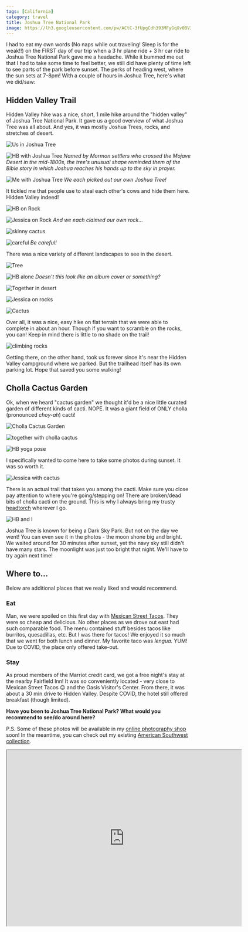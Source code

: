 ```yaml
---
tags: [California]
category: travel
title: Joshua Tree National Park
image: https://lh3.googleusercontent.com/pw/ACtC-3fUpgCdh393MFyGqXv0BV3svwrujrsNxJRyUgFAtV5PqBLWsdYGY9Iecy7U9pGJ-qKbdqZGWAjddOePp1raxA3GZce0PpHX1HsGnLp3LmEGzIjuXNa-wUBGIEiY922_Z86bn1m-any2Q69ukaX3k_XdLQ=w1000-h667-no?authuser=0
---
```


I had to eat my own words (No naps while out traveling! Sleep is for the weak!!) on the FIRST day of our trip when a 3 hr plane ride + 3 hr car ride to Joshua Tree National Park gave me a headache. While it bummed me out that I had to take some time to feel better, we still did have plenty of time left to see parts of the park before sunset. The perks of heading west, where the sun sets at 7-8pm! With a couple of hours in Joshua Tree, here's what we did/saw:

## Hidden Valley Trail
Hidden Valley hike was a nice, short, 1 mile hike around the "hidden valley" of Joshua Tree National Park. It gave us a good overview of what Joshua Tree was all about. And yes, it was mostly Joshua Trees, rocks, and stretches of desert.

![Us in Joshua Tree](https://lh3.googleusercontent.com/pw/ACtC-3cIkhHUGIfp1xBN--MDHIu4N8oAM1mWxvq3R853AqU9TtpKMcnK2WWpVCd1j9vXWUFfRJRBPfhZT3FkV27Eos21tqMWjjQ1PW2_dc9iN1q0y5NBCWOaskmjfPB6yP3dHf1OmbihB6DbVKEr6-7KawcWDQ=w1000-h667-no?authuser=0)

![HB with Joshua Tree](https://lh3.googleusercontent.com/pw/ACtC-3fNyT0mQzaHtq1ABkEa0Ft7zErzaRvsuneeW4W-UaCiNDzqBoq_yX7Fbo0JNDG-3EixvkukLXxqSPqSzcmxnuIPESV1yHSlufwbROCBd564e9QLdEsuaLs9QxwE_6Gk8Em52EDaynq18QSMv9i-hWuUfQ=w1000-h667-no?authuser=0)
*Named by Mormon settlers who crossed the Mojave Desert in the mid-1800s, the tree's unusual shape reminded them of the Bible story in which Joshua reaches his hands up to the sky in prayer.*

![Me with Joshua Tree](https://lh3.googleusercontent.com/pw/ACtC-3cxE7jf-pSRd7wotv2f_dn79v8mLe_hRSnyk3GNj4gXmiKXlsvSj1Oo62_WwfqZnv1RH3Lu8OE9oAC9DVJ6ylsSCjK51Rl9YXl6OAfRrndTAaGF6Qt2tRNYTEuRp3KrlqL-6mU1GccURgj62QghrIGxvA=w1000-h667-no?authuser=0)
*We each picked out our own Joshua Tree!*

It tickled me that people use to steal each other's cows and hide them here. Hidden Valley indeed!

![HB on Rock](https://lh3.googleusercontent.com/pw/ACtC-3eeWXUHYqsIrmb2wHHBIYzvuEQ24Nl5H3r7y2igwuUkEdrQU-A4uPyUdhXfgWZLjw60B7dr6hJZURxRTjVLy7U87h05_S1yKE-IWwxacIEveyQAGgSEA1OtF2lfj52llKwQd1r7qK7ypwGHce2QggJuEg=w1000-h667-no?authuser=0)

![Jessica on Rock](https://lh3.googleusercontent.com/pw/ACtC-3cCPbRx_UvoZo2LE1ohGW5ZYvBwm3yWoyajb_utGZSpxKe0UuGuUTFZ_UC0bN9rHqtQav4qA82Mk-3eXr4SlpumIkSc0Ufvj_2UK42MaHoJ6r6MzmOLKTLxxbYjHX3al7m1VGxJVPE0DuxMSuSf_lrv_A=w1000-h667-no?authuser=0)
*And we each claimed our own rock...*

![skinny cactus](https://lh3.googleusercontent.com/pw/ACtC-3c-l1PSepJ42qY1eKeDEl65YCdxi-v5EOZIIXZ9xysnuKLwe8E8pg3lgvrdK5eFtgUNRgeO_5jU51F_S1EzZXHdciXgWXcUgi2GkiaKHP_cYsBPh09GY7ZFThzMw_gNs10Ic2xJrcfg-YR-d7p7pjzXAw=w1000-h667-no?authuser=0)

![careful](https://lh3.googleusercontent.com/pw/ACtC-3fpRVjPVqq32pMvhXmTEP8vxSOGWB3G-DUsyNpW_bYaFNd5-NARwc3NL9sr60wMtx0d0djpmKh1m7tuLQ-t4xKaRC9up5nuzkH7Ud4hEhjwxsS2t8SBO1vODMZyCkBrpOznxgRAzjPzpGW06RuEmBNbMQ=w1000-h667-no?authuser=0)
*Be careful!*

There was a nice variety of different landscapes to see in the desert.

![Tree](https://lh3.googleusercontent.com/pw/ACtC-3eLxH81kIZynaj9e2NyJMna27fwiJJ16KlmM_DK7QZMcdj3h0O-wM6wmIXG8VFvyAmBECrRLSbQufnHbGYJTl9T704n7HjbWNFF-brn1OhSNS_T25g9ur300OsR62qCfayHQ5-inUMomdsjLT_TdLYcpA=w1000-h667-no?authuser=0)

![HB alone](https://lh3.googleusercontent.com/pw/ACtC-3cxscQONidr8VyIYhIFShNmZHguNfMhVLP6Zr1LvEFjX9p1RZX537xZaq-4qPidUEcffTHUgj-hV-ddHsbQ4oCUpUMLnxhE_WCKo7pCzTd0LgKtWBRm_B8-7yodhe-IV9tkFYoJf5mZNYh04y4zjMgNzg=w1000-h667-no?authuser=0)
*Doesn't this look like an album cover or something?*

![Together in desert](https://lh3.googleusercontent.com/pw/ACtC-3f6nf-ZII91WDvLKzlHoRjCKtF6gU0VFTeiqSYNFCm8ABss6UskJaR6EGz6T94arsXfjsgZpHxSs1MjpWjA05HhVEsA-od-jnSnaM4FHIEEuP3TQPfwf_9TQgbpEVoCLJESQ2zwt_OSZcT3Xt3shQyvWw=w1000-h667-no?authuser=0)

![Jessica on rocks](https://lh3.googleusercontent.com/pw/ACtC-3cA8fz6BXILcLfCxQUPkrHYRHsL1xHAgZvRu2pI7oHIFvz4eCFlfZihTmrhtqzLo3FX7fAYnoPDJ-CQCezh1yfg4LGuafpYcU9Q6pKa4_iqHla4JeJaE1VkvOZG-eYg3RF88UliFwiuTwJ73VVCocsTyg=w1000-h667-no?authuser=0)

![Cactus](https://lh3.googleusercontent.com/pw/ACtC-3cY3YsoR7bN5aOazRfk1Oi8nmvCousN5bg1cq3fJWVwidcG6GR_8rksnGoSeluXekPwcrdVFFjACOkXEVLW3zByrEwvyLQitdM4oD20AXqNIg4D4MegVUI2juqL5NvwACbScKREeflK3fNn4DJdond6dg=w1000-h667-no?authuser=0)

Over all, it was a nice, easy hike on flat terrain that we were able to complete in about an hour. Though if you want to scramble on the rocks, you can! Keep in mind there is little to no shade on the trail!

![climbing rocks](https://lh3.googleusercontent.com/pw/ACtC-3d5CV3Pu94VDK6ZtJbQWJ1v6rwquVBWnpviLfFOpRXblaNArQuZeJtl4_SMOMbAMmtTaJBhVsCFUdZU3vEmM2AmVVnutDfZivkADswHJep2puRahtGxsblcFxCfoYuBXEQIexyRuj_VI2uGcnUIV39dMg=w1000-h667-no?authuser=0)

Getting there, on the other hand, took us forever since it's near the Hidden Valley campground where we parked. But the trailhead itself has its own parking lot. Hope that saved you some walking!

## Cholla Cactus Garden

Ok, when we heard "cactus garden" we thought it'd be a nice little curated garden of different kinds of cacti. NOPE. It was a giant field of ONLY cholla (pronounced *choy-ah*) cacti!

![Cholla Cactus Garden](https://lh3.googleusercontent.com/pw/ACtC-3ctLet0zicCPlfRdxQzeoVjp0FlLrvoeMs-JyTayhFvIcDYgdZxF2v6VYRnp5Z7iOjUZwIXT2f3jTsmp6T8nYiMyanSvF5TiBFgUuByUEZdlFhoIqI4EvcI9-fHdVGUDr7vHnQiWI7z9UlI2oTWEqvZgw=w1000-h667-no?authuser=0)

![together with cholla cactus](https://lh3.googleusercontent.com/pw/ACtC-3eRfW9Lvmu3iq7CasGJTWf3a5Mn5U9CUMlRNxow7_rBNb2IaPtZ3Sg1R-u4nVMdChKYnPX-sPLprAwbyixXue_l2Juq4-IIpQPWeICf3mJJWdnrnaVYyAkcUwD5omhYw2ikgRi-hyjG6G6QW8ub2Iip-A=w1000-h667-no?authuser=0)

![HB yoga pose](https://lh3.googleusercontent.com/pw/ACtC-3fqSY5KP-WyxuoSYXb2NQVPXpzks3MA41QGhnwq1UIJrYJkxbP5L4XI4tAWiquerwBsWOa27SGtCT-r8_BGgnNVLx3XnAEkLbLdEmJxs-zs9DIhU9gUYaXfCgJMRLoxs7xcmPjObngvgExg8l4ZjkiPzA=w1000-h667-no?authuser=0)

I specifically wanted to come here to take some photos during sunset. It was so worth it.

![Jessica with cactus](https://lh3.googleusercontent.com/pw/ACtC-3ewsmhF0L3_4V9i8ZpTXy-QFKyfDW-XthNn2hQWbrWQ5pCAl3nS41DrVIkFFcKk9UhbG5dA5qbYNBs_r4MfgiYy2XzscE7OJ5pVxawOhpsUKfQRoNJ1TYwTwukC7k7454vg6I1fOM-3yaDjUMgBrMcDJQ=w666-h888-no?authuser=0)

There is an actual trail that takes you among the cacti. Make sure you close pay attention to where you're going/stepping on! There are broken/dead bits of cholla cacti on the ground. This is why I always bring my trusty [headtorch](https://amzn.to/3mrYpTj) wherever I go.

![HB and I](https://lh3.googleusercontent.com/pw/ACtC-3e9mw8JbmbW2qvJlVK69g3cvgaCNvcNMsh93OmhCf0c_uzOXnIexTMC2UgX8iT-6cdWApeTBOePNG1RrDQ9ZZ7Lwad6vZQVPZxCgsLgXaAh9B_tkTmcMo8oSZtk0xAb6bjf9zcQKMHyH-p4dsO_g41OmQ=w1000-h667-no?authuser=0)

Joshua Tree is known for being a Dark Sky Park. But not on the day we went! You can even see it in the photos - the moon shone big and bright. We waited around for 30 minutes after sunset, yet the navy sky still didn't have many stars. The moonlight was just too bright that night. We'll have to try again next time!

## Where to...
Below are additional places that we really liked and would recommend.

### Eat
Man, we were spoiled on this first day with [Mexican Street Tacos](https://www.yelp.com/biz/mexican-street-tacos-twentynine-palms-2). They were so cheap and delicious. No other places as we drove out east had such comparable food. The menu contained stuff besides tacos like burritos, quesadillas, etc. But I was there for tacos! We enjoyed it so much that we went for both lunch and dinner. My favorite taco was *lengua.* YUM! Due to COVID, the place only offered take-out.

### Stay
As proud members of the Marriot credit card, we got a free night's stay at the nearby Fairfield Inn! It was so conveniently located - very close to Mexican Street Tacos :wink: and the Oasis Visitor's Center. From there, it was about a 30 min drive to Hidden Valley. Despite COVID, the hotel still offered breakfast (though limited).

**Have you been to Joshua Tree National Park? What would you recommend to see/do around here?**

P.S. Some of these photos will be available in my [online photography shop](https://society6.com/jessicapei) soon! In the meantime, you can check out my existing [American Southwest collection](https://society6.com/jessicapei/collection/american-southwest).

<iframe src="https://www.google.com/maps/d/embed?mid=1pBnQgGR2OYXOcKQY0gtwnu42EdOSrkNU" width="640" height="480"></iframe>
